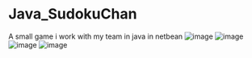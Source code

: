 # Java_SudokuChan
A small game i work with my team in java in netbean
![image](https://github.com/HHACE/Java_SudokuChan/assets/147012417/fec9103a-03f9-46e1-b7cd-8a103ea465bb)
![image](https://github.com/HHACE/Java_SudokuChan/assets/147012417/db96e549-771c-4331-97b8-26aadfb24b0c)
![image](https://github.com/HHACE/Java_SudokuChan/assets/147012417/a0ff2928-c856-4e79-938e-999b607f741f)
![image](https://github.com/HHACE/Java_SudokuChan/assets/147012417/6657e63f-1592-4450-a9be-5c390c91ce0d)
